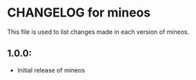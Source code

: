 # CHANGELOG for mineos

This file is used to list changes made in each version of mineos.

## 1.0.0:

* Initial release of mineos
